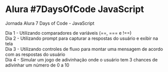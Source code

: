 # Alura #7DaysOfCode JavaScript
Jornada Alura 7 Days of Code - JavaScript

Dia 1 - Utilizando comparadores de variáveis (==, === e !==) <br />
Dia 2 - Utilizando prompt para capturar a respostas do usuário e exibir na tela <br />
Dia 3 - Utilizando controles de fluxo para montar uma mensagem de acordo com as respostas do usuário <br />
Dia 4 - Simular um jogo de adivinhação onde o usuário tem 3 chances de adivinhar um número de 0 a 10
